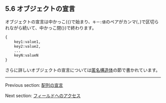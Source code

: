 ## 5.6 オブジェクトの宣言

オブジェクトの宣言は中かっこ(`{`)で始まり、`キー:値`のペアがカンマ(`,`)で区切られながら続いて、中かっこ閉(`}`)で終わります。

```haxe
{
	key1:value1,
	key2:value2,
	...
	keyN:valueN
}
```
さらに詳しいオブジェクトの宣言については[匿名構造体](types-anonymous-structure.md)の節で書かれています。

---

Previous section: [配列の宣言](expression-array-declaration.md)

Next section: [フィールドへのアクセス](expression-field-access.md)